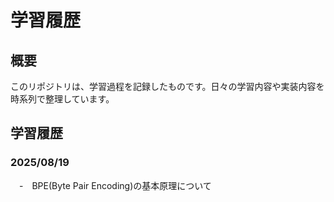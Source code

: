 # 学習履歴

## 概要
このリポジトリは、学習過程を記録したものです。日々の学習内容や実装内容を時系列で整理しています。


## 学習履歴

### 2025/08/19
　-　BPE(Byte Pair Encoding)の基本原理について